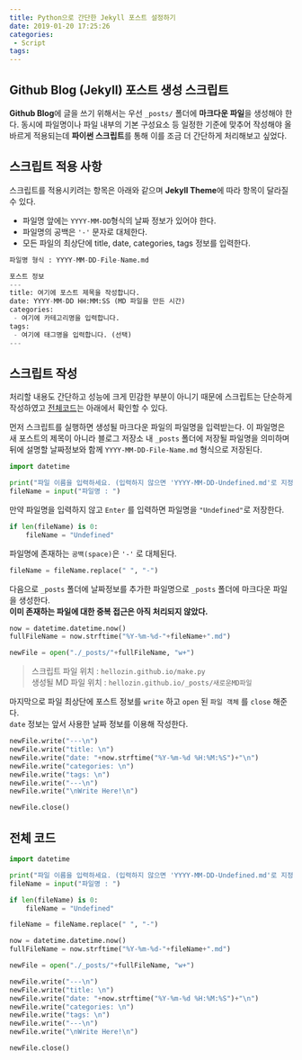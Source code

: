 ```yaml
---
title: Python으로 간단한 Jekyll 포스트 설정하기
date: 2019-01-20 17:25:26
categories: 
 - Script
tags: 
---
```


## Github Blog (Jekyll) 포스트 생성 스크립트

**Github Blog**에 글을 쓰기 위해서는 우선 `_posts/` 폴더에 **마크다운 파일**을 생성해야 한다. 동시에 파일명이나 파일 내부의 기본 구성요소 등 일정한 기준에 맞추어 작성해야 올바르게 적용되는데 **파이썬 스크립트**를 통해 이를 조금 더 간단하게 처리해보고 싶었다.

## 스크립트 적용 사항

스크립트를 적용시키려는 항목은 아래와 같으며 **Jekyll Theme**에 따라 항목이 달라질 수 있다.

- 파일명 앞에는 `YYYY-MM-DD`형식의 날짜 정보가 있어야 한다.
- 파일명의 공백은 `'-'` 문자로 대체한다.
- 모든 파일의 최상단에 title, date, categories, tags 정보를 입력한다.

```python
파일명 형식 : YYYY-MM-DD-File-Name.md

포스트 정보
---
title: 여기에 포스트 제목을 작성합니다.
date: YYYY-MM-DD HH:MM:SS (MD 파일을 만든 시간)
categories:
 - 여기에 카테고리명을 입력합니다.
tags:
 - 여기에 태그명을 입력합니다. (선택)
---
```

## 스크립트 작성

처리할 내용도 간단하고 성능에 크게 민감한 부분이 아니기 때문에 스크립트는 단순하게 작성하였고 [전체코드](#전체-코드)는 아래에서 확인할 수 있다.

먼저 스크립트를 실행하면 생성될 마크다운 파일의 파일명을 입력받는다. 이 파일명은 새 포스트의 제목이 아니라 블로그 저장소 내 `_posts` 폴더에 저장될 파일명을 의미하며 뒤에 설명할 날짜정보와 함께 `YYYY-MM-DD-File-Name.md` 형식으로 저장된다.

```py
import datetime

print("파일 이름을 입력하세요. (입력하지 않으면 'YYYY-MM-DD-Undefined.md'로 지정됩니다.)")
fileName = input("파일명 : ")
```

만약 파일명을 입력하지 않고 `Enter` 를 입력하면 파일명을 `"Undefined"`로 저장한다.

```py
if len(fileName) is 0:
    fileName = "Undefined"
```

 파일명에 존재하는 `공백(space)`은 `'-'` 로 대체된다.

```python
fileName = fileName.replace(" ", "-")
```

다음으로 `_posts` 폴더에 날짜정보를 추가한 파일명으로 `_posts` 폴더에 마크다운 파일을 생성한다.  
**이미 존재하는 파일에 대한 중복 접근은 아직 처리되지 않았다.**

```python
now = datetime.datetime.now()
fullFileName = now.strftime("%Y-%m-%d-"+fileName+".md")

newFile = open("./_posts/"+fullFileName, "w+")
```

> 스크립트 파일 위치 : `hellozin.github.io/make.py`  
> 생성될 MD 파일 위치 : `hellozin.github.io/_posts/새로운MD파일`

마지막으로 파일 최상단에 포스트 정보를 `write` 하고 `open` 된 `파일 객체` 를 `close` 해준다.  
`date` 정보는 앞서 사용한 날짜 정보를 이용해 작성한다.

```python
newFile.write("---\n")
newFile.write("title: \n")
newFile.write("date: "+now.strftime("%Y-%m-%d %H:%M:%S")+"\n")
newFile.write("categories: \n")
newFile.write("tags: \n")
newFile.write("---\n")
newFile.write("\nWrite Here!\n")

newFile.close()
```

## 전체 코드

```python
import datetime

print("파일 이름을 입력하세요. (입력하지 않으면 'YYYY-MM-DD-Undefined.md'로 지정됩니다.)")
fileName = input("파일명 : ")

if len(fileName) is 0:
    fileName = "Undefined"

fileName = fileName.replace(" ", "-")

now = datetime.datetime.now()
fullFileName = now.strftime("%Y-%m-%d-"+fileName+".md")

newFile = open("./_posts/"+fullFileName, "w+")

newFile.write("---\n")
newFile.write("title: \n")
newFile.write("date: "+now.strftime("%Y-%m-%d %H:%M:%S")+"\n")
newFile.write("categories: \n")
newFile.write("tags: \n")
newFile.write("---\n")
newFile.write("\nWrite Here!\n")

newFile.close()
```